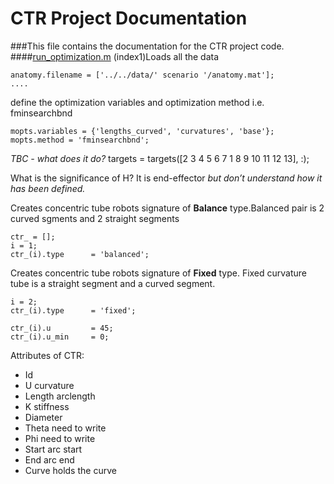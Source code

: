 # CTR Project Documentation
###This file contains the documentation for the CTR project code.
####[run_optimization.m](index1)
(index1)Loads all the data
```
anatomy.filename = ['../../data/' scenario '/anatomy.mat'];
....
```
define the optimization variables and optimization method i.e. fminsearchbnd
```
mopts.variables = {'lengths_curved', 'curvatures', 'base'};
mopts.method = 'fminsearchbnd';
```

_TBC - what does it do?_
targets = targets([2 3 4 5 6 7 1 8 9 10 11 12 13], :);

What is the significance of H? It is end-effector _but don’t understand how it has been defined._

Creates concentric tube robots signature of **Balance** type.Balanced pair is 2 curved sgments and 2 straight segments
```
ctr_ = [];
i = 1;
ctr_(i).type      = 'balanced';
```
Creates concentric tube robots signature of **Fixed** type. Fixed curvature tube is a straight segment and a curved segment.
```
i = 2;
ctr_(i).type      = 'fixed';

ctr_(i).u         = 45;
ctr_(i).u_min     = 0;
```
Attributes of CTR:
* Id
* U		curvature
* Length	arclength
* K		stiffness
* Diameter	
* Theta		need to write
* Phi		need to write
* Start		arc start
* End		arc end
* Curve		holds the curve





